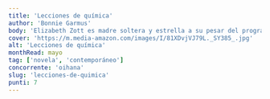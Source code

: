 ```yaml
---
title: 'Lecciones de química'
author: 'Bonnie Garmus'
body: 'Elizabeth Zott es madre soltera y estrella a su pesar del programa de cocina de televisión más seguido de Estados Unidos. '
cover: 'https://m.media-amazon.com/images/I/81XDvjVJ79L._SY385_.jpg'
alt: 'Lecciones de química'
monthRead: mayo
tag: ['novela', 'contemporáneo']
concorrente: 'oihana'
slug: 'lecciones-de-quimica'
punti: 7
---
```

